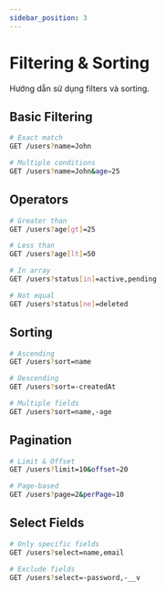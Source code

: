 ```yaml
---
sidebar_position: 3
---
```


# Filtering & Sorting

Hướng dẫn sử dụng filters và sorting.

## Basic Filtering

```bash
# Exact match
GET /users?name=John

# Multiple conditions
GET /users?name=John&age=25
```

## Operators

```bash
# Greater than
GET /users?age[gt]=25

# Less than
GET /users?age[lt]=50

# In array
GET /users?status[in]=active,pending

# Not equal
GET /users?status[ne]=deleted
```

## Sorting

```bash
# Ascending
GET /users?sort=name

# Descending
GET /users?sort=-createdAt

# Multiple fields
GET /users?sort=name,-age
```

## Pagination

```bash
# Limit & Offset
GET /users?limit=10&offset=20

# Page-based
GET /users?page=2&perPage=10
```

## Select Fields

```bash
# Only specific fields
GET /users?select=name,email

# Exclude fields
GET /users?select=-password,-__v
```
